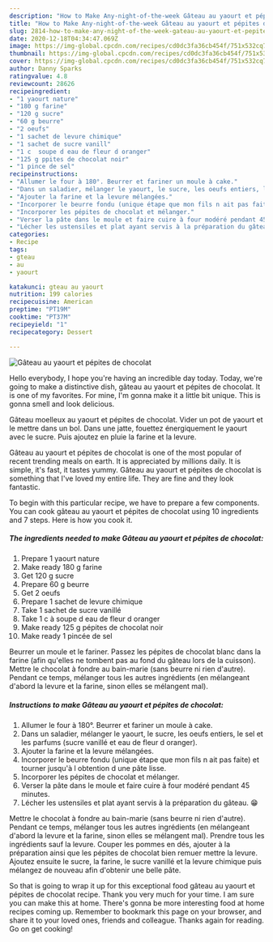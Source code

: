 ```yaml
---
description: "How to Make Any-night-of-the-week Gâteau au yaourt et pépites de chocolat"
title: "How to Make Any-night-of-the-week Gâteau au yaourt et pépites de chocolat"
slug: 2814-how-to-make-any-night-of-the-week-gateau-au-yaourt-et-pepites-de-chocolat
date: 2020-12-18T04:34:47.069Z
image: https://img-global.cpcdn.com/recipes/cd0dc3fa36cb454f/751x532cq70/gateau-au-yaourt-et-pepites-de-chocolat-photo-principale-de-la-recette.jpg
thumbnail: https://img-global.cpcdn.com/recipes/cd0dc3fa36cb454f/751x532cq70/gateau-au-yaourt-et-pepites-de-chocolat-photo-principale-de-la-recette.jpg
cover: https://img-global.cpcdn.com/recipes/cd0dc3fa36cb454f/751x532cq70/gateau-au-yaourt-et-pepites-de-chocolat-photo-principale-de-la-recette.jpg
author: Danny Sparks
ratingvalue: 4.8
reviewcount: 28626
recipeingredient:
- "1 yaourt nature"
- "180 g farine"
- "120 g sucre"
- "60 g beurre"
- "2 oeufs"
- "1 sachet de levure chimique"
- "1 sachet de sucre vanill"
- "1 c  soupe d eau de fleur d oranger"
- "125 g ppites de chocolat noir"
- "1 pince de sel"
recipeinstructions:
- "Allumer le four à 180°. Beurrer et fariner un moule à cake."
- "Dans un saladier, mélanger le yaourt, le sucre, les oeufs entiers, le sel et les parfums (sucre vanillé et eau de fleur d oranger)."
- "Ajouter la farine et la levure mélangées."
- "Incorporer le beurre fondu (unique étape que mon fils n ait pas faite) et tourner jusqu&#39;à l obtention d une pâte lisse."
- "Incorporer les pépites de chocolat et mélanger."
- "Verser la pâte dans le moule et faire cuire à four modéré pendant 45 minutes."
- "Lécher les ustensiles et plat ayant servis à la préparation du gâteau. 😁"
categories:
- Recipe
tags:
- gteau
- au
- yaourt

katakunci: gteau au yaourt 
nutrition: 199 calories
recipecuisine: American
preptime: "PT19M"
cooktime: "PT37M"
recipeyield: "1"
recipecategory: Dessert

---
```



![Gâteau au yaourt et pépites de chocolat](https://img-global.cpcdn.com/recipes/cd0dc3fa36cb454f/751x532cq70/gateau-au-yaourt-et-pepites-de-chocolat-photo-principale-de-la-recette.jpg)

Hello everybody, I hope you're having an incredible day today. Today, we're going to make a distinctive dish, gâteau au yaourt et pépites de chocolat. It is one of my favorites. For mine, I'm gonna make it a little bit unique. This is gonna smell and look delicious.

Gâteau moelleux au yaourt et pépites de chocolat. Vider un pot de yaourt et le mettre dans un bol. Dans une jatte, fouettez énergiquement le yaourt avec le sucre. Puis ajoutez en pluie la farine et la levure.

Gâteau au yaourt et pépites de chocolat is one of the most popular of recent trending meals on earth. It is appreciated by millions daily. It is simple, it's fast, it tastes yummy. Gâteau au yaourt et pépites de chocolat is something that I've loved my entire life. They are fine and they look fantastic.


To begin with this particular recipe, we have to prepare a few components. You can cook gâteau au yaourt et pépites de chocolat using 10 ingredients and 7 steps. Here is how you cook it.

<!--inarticleads1-->

##### The ingredients needed to make Gâteau au yaourt et pépites de chocolat:

1. Prepare 1 yaourt nature
1. Make ready 180 g farine
1. Get 120 g sucre
1. Prepare 60 g beurre
1. Get 2 oeufs
1. Prepare 1 sachet de levure chimique
1. Take 1 sachet de sucre vanillé
1. Take 1 c à soupe d eau de fleur d oranger
1. Make ready 125 g pépites de chocolat noir
1. Make ready 1 pincée de sel


Beurrer un moule et le fariner. Passez les pépites de chocolat blanc dans la farine (afin qu&#39;elles ne tombent pas au fond du gâteau lors de la cuisson). Mettre le chocolat à fondre au bain-marie (sans beurre ni rien d&#39;autre). Pendant ce temps, mélanger tous les autres ingrédients (en mélangeant d&#39;abord la levure et la farine, sinon elles se mélangent mal). 

<!--inarticleads2-->

##### Instructions to make Gâteau au yaourt et pépites de chocolat:

1. Allumer le four à 180°. Beurrer et fariner un moule à cake.
1. Dans un saladier, mélanger le yaourt, le sucre, les oeufs entiers, le sel et les parfums (sucre vanillé et eau de fleur d oranger).
1. Ajouter la farine et la levure mélangées.
1. Incorporer le beurre fondu (unique étape que mon fils n ait pas faite) et tourner jusqu&#39;à l obtention d une pâte lisse.
1. Incorporer les pépites de chocolat et mélanger.
1. Verser la pâte dans le moule et faire cuire à four modéré pendant 45 minutes.
1. Lécher les ustensiles et plat ayant servis à la préparation du gâteau. 😁


Mettre le chocolat à fondre au bain-marie (sans beurre ni rien d&#39;autre). Pendant ce temps, mélanger tous les autres ingrédients (en mélangeant d&#39;abord la levure et la farine, sinon elles se mélangent mal). Prendre tous les ingrédients sauf la levure. Couper les pommes en dés, ajouter à la préparation ainsi que les pépites de chocolat bien remuer mettre la levure. Ajoutez ensuite le sucre, la farine, le sucre vanillé et la levure chimique puis mélangez de nouveau afin d&#39;obtenir une belle pâte. 

So that is going to wrap it up for this exceptional food gâteau au yaourt et pépites de chocolat recipe. Thank you very much for your time. I am sure you can make this at home. There's gonna be more interesting food at home recipes coming up. Remember to bookmark this page on your browser, and share it to your loved ones, friends and colleague. Thanks again for reading. Go on get cooking!
